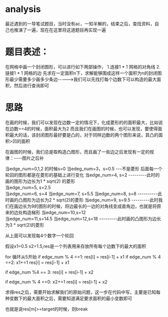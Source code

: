 # analysis

最近遇到的一导笔试题目，当时没有ac，一知半解的，结束之后，查找资料，自己也推演了一遍，现在在这里将这道题目再实现一遍

# 题目表述：
  在网格中画一个封闭图形，可以进行如下两部操作，
      1.连接1 * 1 网格的对角线
      2.链接1 * 1 网格的边
  先求在一定面积n下，求解能够围成这样一个面积为n的封闭图形最少需要多少画多少条边----->我们可以先找打每个边数下可以构造的最大面积，然后进行查询即可
 
# 思路
  在画的时候，我们可以发现在边数一定的情况下，化成菱形的的面积最大，比如说在边数==4的时候，面积最大为2
  而且我们在画图的时候，也可以发现，要使得面积最大的话，该封闭图形最好要是凸的，对于同样边数的两个图形来说，其凸的面积>凹的面积
  
  在画图的时候，我们总是取构造凸图形，而且画了一些边之后发现有一定的规律：----图片之后补
  
  当edge_num=0,1,2 的时候s=0
  当edeg_num=3，s=0.5  ---不是菱形
  后面每一个轮回的图形都是在菱形的基础上进行变化
  当edge_num=4, s=2       ---------此时的画的图形为边长为1 * sqrt(2) 的菱形  
  当edge_num=5, s=2.5     
  当edge_num=6, s=4
  当edge_num=7, s=5.5
  当edge_num=8, s=8       ----------此时画的凸图形为边长为2 * sqrt(2)的菱形 
  当edge_num=9, s=9.5     ---------此时我们在画边长为9的图形的时候，将边最长的一边的对角线变成直角边，也就是将原来的边处构造梯形
  当edge_num=10,s=12      
  当edge_num=11,s=14.5
  当edge_num=12,s=18      ---------此时画的凸图形为边长为3 * sqrt(2)的菱形 
  
  从上面可以发现每4个数字一个轮回
  
  假设x1=0.5  x2=1.5,res是一个列表用来存放所有每个边数下的最大的面积
  
  for 循环从5开始
  if edge_num % 4 ==1:
     res[i] = res[i-1] + x1
  if edge_num % 4 ==2:
     x1+=1
     res[i] = res[i-1] + x1 
  
  if edge_num %4 == 3:
     res[i] = res[i-1] + x2
     
  if edge_num % 4 ==0:
     x2+=1
     res[i] = res[i-1] + x2
     
  求得res之后，需要开始求解我们的原始问题，这一步在代码中写，主要是已知每种变数下的最大面积之后，需要知道满足要求面积的最小变数即可
  
  也就是说res[m]>=target的时候，则break
  
  
     
  
  
  
